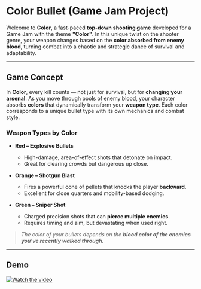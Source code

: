 ﻿#  Color Bullet (Game Jam Project)

Welcome to **Color**, a fast-paced **top-down shooting game** developed for a Game Jam with the theme **"Color"**. In this unique twist on the shooter genre, your weapon changes based on the **color absorbed from enemy blood**, turning combat into a chaotic and strategic dance of survival and adaptability.

---

## Game Concept

In **Color**, every kill counts — not just for survival, but for **changing your arsenal**. As you move through pools of enemy blood, your character absorbs **colors** that dynamically transform your **weapon type**. Each color corresponds to a unique bullet type with its own mechanics and combat style.


### Weapon Types by Color

- **Red – Explosive Bullets**  
  - High-damage, area-of-effect shots that detonate on impact.  
  - Great for clearing crowds but dangerous up close.

- **Orange – Shotgun Blast**  
  - Fires a powerful cone of pellets that knocks the player **backward**.  
  - Excellent for close quarters and mobility-based dodging.

- **Green – Sniper Shot**  
  - Charged precision shots that can **pierce multiple enemies**.  
  - Requires timing and aim, but devastating when used right.

> *The color of your bullets depends on the **blood color of the enemies you've recently walked through.***
---

## Demo
[![Watch the video](https://img.youtube.com/vi/nvWhgtvApmM/0.jpg)](https://www.youtube.com/watch?v=nvWhgtvApmM)